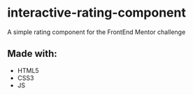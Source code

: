 # interactive-rating-component
A simple rating component for the FrontEnd Mentor challenge
## Made with:
  - HTML5
  - CSS3
  - JS

